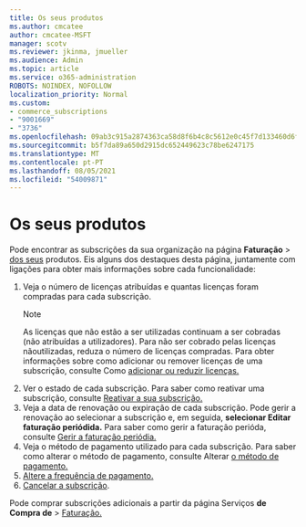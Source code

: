 ```yaml
---
title: Os seus produtos
ms.author: cmcatee
author: cmcatee-MSFT
manager: scotv
ms.reviewer: jkinma, jmueller
ms.audience: Admin
ms.topic: article
ms.service: o365-administration
ROBOTS: NOINDEX, NOFOLLOW
localization_priority: Normal
ms.custom:
- commerce_subscriptions
- "9001669"
- "3736"
ms.openlocfilehash: 09ab3c915a2874363ca58d8f6b4c8c5612e0c45f7d133460d6fc61bfacc8ab4f
ms.sourcegitcommit: b5f7da89a650d2915dc652449623c78be6247175
ms.translationtype: MT
ms.contentlocale: pt-PT
ms.lasthandoff: 08/05/2021
ms.locfileid: "54009871"
---
```

# <a name="your-products"></a>Os seus produtos

Pode encontrar as subscrições da sua organização na página **Faturação**  >  [dos seus](https://go.microsoft.com/fwlink/p/?linkid=842054) produtos. Eis alguns dos destaques desta página, juntamente com ligações para obter mais informações sobre cada funcionalidade:

1. Veja o número de licenças atribuídas e quantas licenças foram compradas para cada subscrição.
    > [!NOTE]
    > As licenças que não estão a ser utilizadas continuam a ser cobradas (não atribuídas a utilizadores). Para não ser cobrado pelas licenças nãoutilizadas, reduza o número de licenças compradas. Para obter informações sobre como adicionar ou remover licenças de uma subscrição, consulte Como [adicionar ou reduzir licenças.](https://docs.microsoft.com/alchemyinsights/how-to-add-or-reduce-licenses)
2. Ver o estado de cada subscrição. Para saber como reativar uma subscrição, consulte [Reativar a sua subscrição.](reactivate-your-subscription.md)
3. Veja a data de renovação ou expiração de cada subscrição. Pode gerir a renovação ao selecionar a subscrição e, em seguida, **selecionar Editar faturação periódida.** Para saber como gerir a faturação perióda, consulte [Gerir a faturação periódia.](manage-auto-renewal.md)
4. Veja o método de pagamento utilizado para cada subscrição. Para saber como alterar o método de pagamento, consulte Alterar [o método de pagamento.](change-payment-method.md)
5. [Altere a frequência de pagamento.](change-how-often-you-pay.md)
6. [Cancelar a subscrição](https://go.microsoft.com/fwlink/?linkid=2119113).

Pode comprar subscrições adicionais a partir da página Serviços **de Compra de**  >  [Faturação.](https://go.microsoft.com/fwlink/p/?linkid=868433)